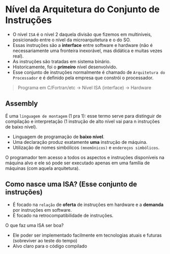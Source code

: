 # Nível da Arquitetura do Conjunto de Instruções

- O nível `ISA` é o nível 2 daquela divisão que fizemos em multiníveis, posicionado entre o nível da microarquitetura e o do SO.
- Essas instruções são a **interface** entre software e hardware (não é necessariamente uma fronteira inexorável, mas didática e muitas vezes real).
- As instruções são tratadas em sistema binário.
- Historicamente, foi o **primeiro** nível desenvolvido.
- Esse conjunto de instruções normalmente é chamado de `Arquitetura do Processador` e é definido pela empresa que constrói o processador.

> Programa em C/Fortran/etc -> Nível ISA (interface) -> Hardware
 
## Assembly

É uma `linguagem de montagem` (1 pra 1): esse termo serve para distinguir de compilação e interpretação (1 instrução de alto nível vai para n instruções de baixo nível).
- Linguagem de programação de **baixo nível**.
- Uma declaração produz exatamente **uma** instrução de máquina.
- Utilização de nomes simbólicos `(mnemônicos)` e `endereços simbólicos`. 

O programador tem acesso a todos os aspectos e instruções disponíveis na máquina alvo e ele só pode ser executado apenas em uma família de máquinas (com aquela arquitetura).

## Como nasce uma ISA? (Esse conjunto de instruções)

- É focado na `relação` de **oferta** de instruções em hardware e a **demanda** por instruções em software.  
- É focado na retrocompatibilidade de instruções.

O que faz uma ISA ser boa?
- Ele poder ser implementado facilmente em tecnologias atuais e futuras (sobreviver ao teste do tempo)
- Alvo claro para o código compilado
